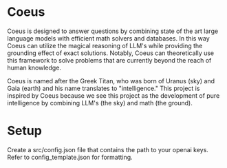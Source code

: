 # Coeus

Coeus is designed to answer questions by combining state of the art large language models with efficient math solvers and databases. In this way Coeus can utilize the magical reasoning of LLM's while providing the grounding effect of exact solutions. Notably, Coeus can theoretically use this framework to solve problems that are currently beyond the reach of human knowledge.

Coeus is named after the Greek Titan, who was born of Uranus (sky) and Gaia (earth) and his name translates to "intelligence." This project is inspired by Coeus because we see this project as the development of pure intelligence by combining LLM's (the sky) and math (the ground).

# Setup
Create a src/config.json file that contains the path to your openai keys. Refer to config_template.json for formatting.
